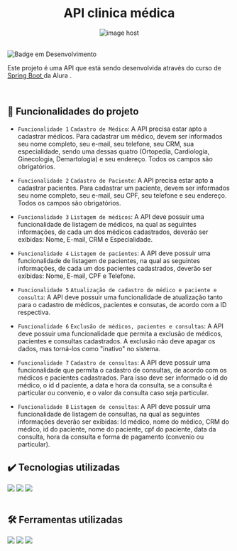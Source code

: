 <h1 align="center">API clinica médica</h1>
<div align="center">
 <img src="https://images2.imgbox.com/32/7f/sWQvhXGK_o.png" alt="image host"/></img>
</div>
<br>

![Badge em Desenvolvimento](http://img.shields.io/static/v1?label=STATUS&message=EM%20DESENVOLVIMENTO&color=GREEN&style=for-the-badge)

<div>
<p>Este projeto é uma API que está sendo desenvolvida através do curso de <a 
href="https://cursos.alura.com.br/course/spring-boot-3-desenvolva-api-rest-java">Spring Boot </a> da Alura .</p>
</div>
<br>

## 🔨 Funcionalidades do projeto

- `Funcionalidade 1` `Cadastro de Médico`: A API precisa estar apto a cadastrar médicos. Para cadastrar um médico, devem ser informados seu nome completo,  seu e-mail, seu telefone, seu CRM, sua especialidade, sendo uma dessas quatro (Ortopedia, Cardiologia, Ginecologia, Demartologia) e seu endereço. Todos os campos são obrigatórios.
  
- `Funcionalidade 2` `Cadastro de Paciente`: A API precisa estar apto a cadastrar pacientes. Para cadastrar um paciente, devem ser informados seu nome completo,  seu e-mail, seu CPF, seu telefone e seu endereço. Todos os campos são obrigatórios.
  
- `Funcionalidade 3` `Listagem de médicos`: A API deve possuir uma funcionalidade de listagem de médicos, na qual as seguintes informações, de cada um dos médicos cadastrados, deverão ser exibidas: Nome, E-mail, CRM e Especialidade.

- `Funcionalidade 4` `Listagem de pacientes`: A API deve possuir uma funcionalidade de listagem de pacientes, na qual as seguintes informações, de cada um dos pacientes cadastrados, deverão ser exibidas: Nome, E-mail, CPF e Telefone.

- `Funcionalidade 5` `Atualização de cadastro de médico e paciente e consulta`: A API deve possuir uma funcionalidade de atualização tanto para o cadastro de médicos, pacientes e consutas, de acordo com a ID respectiva.

- `Funcionalidade 6` `Exclusão de médicos, pacientes e consultas`: A API deve possuir uma funcionalidade que permita a exclusão de médicos, pacientes e consultas cadastrados. A exclusão não deve apagar os dados, mas torná-los como "inativo" no sistema.

- `Funcionalidade 7` `Cadastro de consultas`: A API deve possuir uma funcionalidade que permita o cadastro de consultas, de acordo com os médicos e pacientes cadastrados. Para isso deve ser informado o id do médico, o id d paciente, a data e hora da consulta, se a consulta é particular ou convenio, e o valor da consulta caso seja particular.

- `Funcionalidade 8` `Listagem de consultas`: A API deve possuir uma funcionalidade de listagem de consultas, na qual as seguintes informações deverão ser exibidas: Id médico, nome do médico, CRM do médico, id do paciente, nome do paciente, cpf do paciente, data da consulta, hora da consulta e forma de pagamento (convenio ou particular).


 
## ✔️ Tecnologias utilizadas

<div align="left">
  <img src="https://img.shields.io/badge/-Java-ED8B00?style=for-the-badge&logo=java&logoColor=white&labelColor=007396">
  <img src="https://img.shields.io/badge/Spring%20Boot-6DB33F.svg?style=for-the-badge&logo=Spring-Boot&logoColor=white">
   <img src="https://img.shields.io/badge/MySQL-4479A1.svg?style=for-the-badge&logo=MySQL&logoColor=white">
</div>
<br>

## 🛠️ Ferramentas utilizadas

<div align="left">
   <img src="https://img.shields.io/badge/Insomnia-4000BF.svg?style=for-the-badge&logo=Insomnia&logoColor=white">
  <img src="https://img.shields.io/badge/IntelliJ_IDEA-000000.svg?style=for-the-badge&logo=intellij-idea&logoColor=white">
 <img src="https://img.shields.io/badge/Trello-0052CC.svg?style=for-the-badge&logo=Trello&logoColor=white">
</div>
